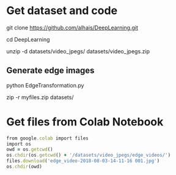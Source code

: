 # Get dataset and code 

git clone https://github.com/alhais/DeepLearning.git

cd DeepLearning

unzip -d datasets/video_jpegs/ datasets/video_jpegs.zip

## Generate edge images
python EdgeTransformation.py


zip -r myfiles.zip datasets/

# Get files from Colab Notebook
```ruby
from google.colab import files
import os
owd = os.getcwd()
os.chdir(os.getcwd() + '/datasets/video_jpegs/edge_videos/')
files.download('edge_video-2018-08-03-14-11-16 001.jpg')
os.chdir(owd)
```
